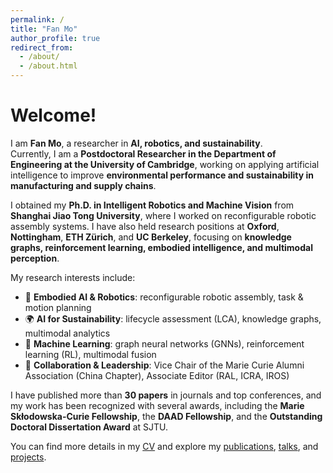 ```yaml
---
permalink: /
title: "Fan Mo"
author_profile: true
redirect_from: 
  - /about/
  - /about.html
---
```


Welcome!
======

I am **Fan Mo**, a researcher in **AI, robotics, and sustainability**.  
Currently, I am a **Postdoctoral Researcher in the Department of Engineering at the University of Cambridge**, working on applying artificial intelligence to improve **environmental performance and sustainability in manufacturing and supply chains**.  

I obtained my **Ph.D. in Intelligent Robotics and Machine Vision** from **Shanghai Jiao Tong University**, where I worked on reconfigurable robotic assembly systems. I have also held research positions at **Oxford**, **Nottingham**, **ETH Zürich**, and **UC Berkeley**, focusing on **knowledge graphs, reinforcement learning, embodied intelligence, and multimodal perception**.  

My research interests include:
- 🤖 **Embodied AI & Robotics**: reconfigurable robotic assembly, task & motion planning  
- 🌍 **AI for Sustainability**: lifecycle assessment (LCA), knowledge graphs, multimodal analytics  
- 🧠 **Machine Learning**: graph neural networks (GNNs), reinforcement learning (RL), multimodal fusion  
- 👥 **Collaboration & Leadership**: Vice Chair of the Marie Curie Alumni Association (China Chapter), Associate Editor (RAL, ICRA, IROS)  

I have published more than **30 papers** in journals and top conferences, and my work has been recognized with several awards, including the **Marie Skłodowska-Curie Fellowship**, the **DAAD Fellowship**, and the **Outstanding Doctoral Dissertation Award** at SJTU.  

You can find more details in my [CV](/cv/) and explore my [publications](/publications/), [talks](/talks/), and [projects](/portfolio/).  
